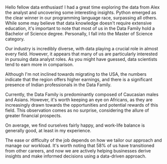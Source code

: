 Hello fellow data enthusiast! I had a great time exploring the data from Alex the analyst and uncovering some interesting insights. 
Python emerged as the clear winner in our programming language race, surpassing all others. While some may believe that data knowledge doesn't require extensive education, it's important to note that most of us in the Data Family hold a Bachelor of Science degree. Personally, I fall into the Master of Science category.

Our industry is incredibly diverse, with data playing a crucial role in almost every field. However, it appears that many of us are particularly interested in pursuing data analyst roles. As you might have guessed, data scientists tend to earn more in comparison. 

Although I'm not inclined towards migrating to the USA, the numbers indicate that the region offers higher earnings, and there is a significant presence of Indian professionals in the Data Family.

Currently, the Data Family is predominantly composed of Caucasian males and Asians. However, it's worth keeping an eye on Africans, as they are increasingly drawn towards the opportunities and potential rewards of this field. This observation comes as no surprise, considering the allure of greater financial prospects.

On average, we find ourselves fairly happy, and work-life balance is generally good, at least in my experience. 

The ease or difficulty of the job depends on how we tailor our approach and manage our workload. It's worth noting that 58% of us have transitioned from other careers, and now we are actively helping businesses derive insights and make informed decisions using a data-driven approach.

